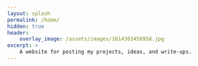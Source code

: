 ```yaml
---
layout: splash
permalink: /home/
hidden: true
header:
    overlay_image: /assets/images/1614303458958.jpg
excerpt: >
    A website for posting my projects, ideas, and write-ups.
---
```

